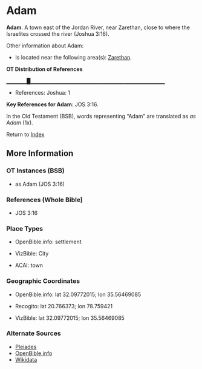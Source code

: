 # Adam
**Adam**. 
A town east of the Jordan River, near Zarethan, close to where the Israelites crossed the river (Joshua 3:16). 




Other information about Adam:


* Is located near the following area(s): 
[Zarethan](Zarethan.md). 


**OT Distribution of References**

▁▁▁▁▁█▁▁▁▁▁▁▁▁▁▁▁▁▁▁▁▁▁▁▁▁▁▁▁▁▁▁▁▁▁▁▁▁▁
* References: Joshua: 1



**Key References for Adam**: 
JOS 3:16. 


In the Old Testament (BSB), words representing “Adam” are translated as 
*as Adam* (1x). 




Return to [Index](00-Index.md)

## More Information

### OT Instances (BSB)

* as Adam (JOS 3:16)



### References (Whole Bible)

* JOS 3:16


### Place Types

* OpenBible.info: settlement

* VizBible: City

* ACAI: town



### Geographic Coordinates

* OpenBible.info: lat 32.09772015; lon 35.56469085

* Recogito: lat 20.766373; lon 78.759421

* VizBible: lat 32.09772015; lon 35.56469085



### Alternate Sources

* [Pleiades](http://pleiades.stoa.org/places/49836)
* [OpenBible.info](https://www.openbible.info/geo/ancient/adc31c7)
* [Wikidata](http://www.wikidata.org/entity/Q2824946)



